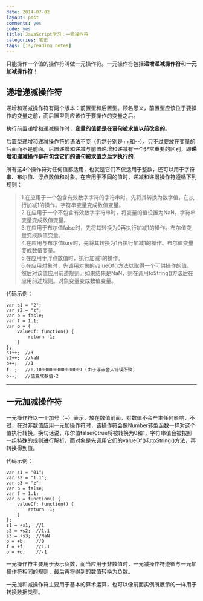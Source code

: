 ```yaml
---
date: 2014-07-02
layout: post
comments: yes
code: yes
title: JavaScript学习：一元操作符
categories: 笔记
tags: [js,reading_notes]
---
```


只能操作一个值的操作符叫做一元操作符。一元操作符包括**递增递减操作符**和**一元加减操作符**！

## 递增递减操作符

递增和递减操作符有两个版本：前置型和后置型。顾名思义，前置型应该位于要操作的变量之前，而后置型则应该位于要操作的变量之后。

执行前置递增和递减操作时，**变量的值都是在语句被求值以前改变的**。

后置型递增和递减操作符的语法不变（仍然分别是++和--），只不过要放在变量的后面而不是前面。后置递增和递减与前置递增和递减有一个非常重要的区别，即**递增和递减操作是在包含它们的语句被求值之后才执行的**。

所有这4个操作符对任何值都适用，也就是它们不仅适用于整数，还可以用于字符串、布尔值、浮点数值和对象。在应用于不同的值时，递减和递增操作符遵循下列规则：  
> 1.在应用于一个包含有效数字字符的字符串时。先将其转换为数字值，在执行加减1的操作。字符串变量变成数值变量。  
> 2.在应用于一个不包含有效数字字符串时，将变量的值设置为NaN。字符串变量变成数值变量。  
> 3.在应用于布尔值false时，先将其转换为0再执行加减1的操作。布尔值变量变成数值变量。  
> 4.在应用与布尔值ture时，先将其转换为1再执行加减1的操作。布尔值变量变成数值变量。  
> 5.在应用于浮点数值时，执行加减1的操作。  
> 6.在应用对象时，先调用对象的valueOf()方法以取得一个可供操作的值。然后对该值应用前述规则。如果结果是NaN，则在调用toString()方法后在应用前述规则。对象变量变成数值变量。

代码示例：

    var s1 = "2";
    var s2 = "z";
    var b = fasle;
    var f = 1.1;
    var o = {
        valueOf: function() {
            return -1;
        }
    };
    s1++;  //3
    s2++;  //NaN
    b++;   //1
    f--;   //0.10000000000000009 (由于浮点舍入错误所致)
    o--;   //值变成数值-2

-----

## 一元加减操作符

一元操作符以一个加号（+）表示，放在数值前面，对数值不会产生任何影响，不过，在对非数值应用一元加操作符时，该操作符会像Number转型函数一样对这个值执行转换。换句话说，布尔值false和true将被转换为0和1，字符串值会被按照一组特殊的规则进行解析，而对象是先调用它们的valueOf()和toString()方法，再转换得到值。

代码示例：

    var s1 = "01";
    var s2 = "1.1";
    var s3 = "z";
    var b = false;
    var f = 1.1;
    var o = function() {
        valueOf: function() {
            return -1;
        }
    };
    s1 = +s1;  //1
    s2 = +s2;  //1.1
    s3 = +s3;  //NaN
    b = +b;    //0
    f = +f;    //1.1
    o = +o;    //-1

一元操作符主要用于表示负数，而当应用于非数值时，一元减操作符遵循与一元加操作符相同的规则，最后再将得到的数值转换为负数。

一元加和减操作符主要用于基本的算术运算，也可以像前面实例所展示的一样用于转换数据类型。